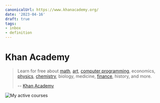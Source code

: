 ```yaml
---
canonicalUrl: https://www.khanacademy.org/
date: '2023-04-16'
draft: true
tags:
- inbox
- definition
---
```


# Khan Academy

> Learn for free about [math](./mathematics.md),
> [art](./art.md),
> [computer programming](./computer%20programming.md), economics,
> [physics](./physics.md), [chemistry](./chemistry.md),
> biology, medicine, [finance](./finance.md), history, and more.
>
> -- [Khan Academy](https://www.khanacademy.org/)

![My active courses](https://www.khanacademy.org/profile/me/courses)